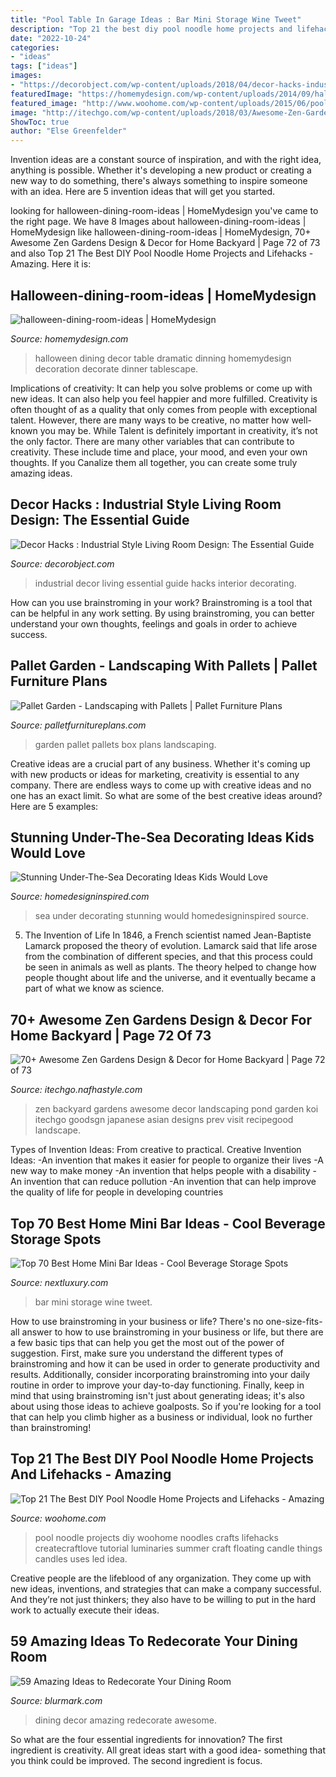 ```yaml
---
title: "Pool Table In Garage Ideas : Bar Mini Storage Wine Tweet"
description: "Top 21 the best diy pool noodle home projects and lifehacks"
date: "2022-10-24"
categories:
- "ideas"
tags: ["ideas"]
images:
- "https://decorobject.com/wp-content/uploads/2018/04/decor-hacks-industrial-style-living-room-design-the-essential-guide.jpg"
featuredImage: "https://homemydesign.com/wp-content/uploads/2014/09/halloween-dining-room-ideas.jpg"
featured_image: "http://www.woohome.com/wp-content/uploads/2015/06/pool-noodle-projects-woohome-8.jpg"
image: "http://itechgo.com/wp-content/uploads/2018/03/Awesome-Zen-Gardens-Design-Decor-for-Home-Backyard-75.jpg"
ShowToc: true
author: "Else Greenfelder"
---
```



Invention ideas are a constant source of inspiration, and with the right idea, anything is possible. Whether it's developing a new product or creating a new way to do something, there's always something to inspire someone with an idea. Here are 5 invention ideas that will get you started.

	

		
looking for halloween-dining-room-ideas | HomeMydesign you've came to the right page. We have 8 Images about halloween-dining-room-ideas | HomeMydesign like halloween-dining-room-ideas | HomeMydesign, 70+ Awesome Zen Gardens Design &amp; Decor for Home Backyard | Page 72 of 73 and also Top 21 The Best DIY Pool Noodle Home Projects and Lifehacks - Amazing. Here it is:
		
    
## Halloween-dining-room-ideas | HomeMydesign

<img loading=lazy src="https://homemydesign.com/wp-content/uploads/2014/09/halloween-dining-room-ideas.jpg" onerror="this.onerror=null;this.src='https://tse3.mm.bing.net/th?id=OIP.l0Y1nJPYK8sw92XpGkFMBQHaLH&amp;pid=15.1';" alt="halloween-dining-room-ideas | HomeMydesign">

_Source: homemydesign.com_

>halloween dining decor table dramatic dinning homemydesign decoration decorate dinner tablescape. 

	

Implications of creativity: It can help you solve problems or come up with new ideas. It can also help you feel happier and more fulfilled.
Creativity is often thought of as a quality that only comes from people with exceptional talent. However, there are many ways to be creative, no matter how well-known you may be. While Talent is definitely important in creativity, it’s not the only factor. There are many other variables that can contribute to creativity. These include time and place, your mood, and even your own thoughts. If you Canalize them all together, you can create some truly amazing ideas.

    
## Decor Hacks : Industrial Style Living Room Design: The Essential Guide

<img loading=lazy src="https://decorobject.com/wp-content/uploads/2018/04/decor-hacks-industrial-style-living-room-design-the-essential-guide.jpg" onerror="this.onerror=null;this.src='https://tse2.mm.bing.net/th?id=OIP.80GrH5v3PoV4c5gTrG4WMgHaIT&amp;pid=15.1';" alt="Decor Hacks : Industrial Style Living Room Design: The Essential Guide">

_Source: decorobject.com_

>industrial decor living essential guide hacks interior decorating. 

	

How can you use brainstroming in your work?
Brainstroming is a tool that can be helpful in any work setting. By using brainstroming, you can better understand your own thoughts, feelings and goals in order to achieve success.

    
## Pallet Garden - Landscaping With Pallets | Pallet Furniture Plans

<img loading=lazy src="http://palletfurnitureplans.com/wp-content/uploads/2014/01/pallet-garden-10.jpg" onerror="this.onerror=null;this.src='https://tse3.mm.bing.net/th?id=OIP.EVrJGUnUzNLIhixPkRSXfwHaJ4&amp;pid=15.1';" alt="Pallet Garden - Landscaping with Pallets | Pallet Furniture Plans">

_Source: palletfurnitureplans.com_

>garden pallet pallets box plans landscaping. 

	

Creative ideas are a crucial part of any business. Whether it's coming up with new products or ideas for marketing, creativity is essential to any company. There are endless ways to come up with creative ideas and no one has an exact limit. So what are some of the best creative ideas around? Here are 5 examples: 

    
## Stunning Under-The-Sea Decorating Ideas Kids Would Love

<img loading=lazy src="http://www.homedesigninspired.com/wp-content/uploads/2017/06/under-the-sea-decorating-inspiration-6-1-2.jpg" onerror="this.onerror=null;this.src='https://tse4.mm.bing.net/th?id=OIP.5IfXx8wsFnhdZ2EQ9l_TXQHaNJ&amp;pid=15.1';" alt="Stunning Under-The-Sea Decorating Ideas Kids Would Love">

_Source: homedesigninspired.com_

>sea under decorating stunning would homedesigninspired source. 

	

5. The Invention of Life
In 1846, a French scientist named Jean-Baptiste Lamarck proposed the theory of evolution. Lamarck said that life arose from the combination of different species, and that this process could be seen in animals as well as plants. The theory helped to change how people thought about life and the universe, and it eventually became a part of what we know as science.

    
## 70+ Awesome Zen Gardens Design &amp; Decor For Home Backyard | Page 72 Of 73

<img loading=lazy src="http://itechgo.com/wp-content/uploads/2018/03/Awesome-Zen-Gardens-Design-Decor-for-Home-Backyard-75.jpg" onerror="this.onerror=null;this.src='https://tse4.mm.bing.net/th?id=OIP.mxD5K06E0klQ50oKq67eBwHaLN&amp;pid=15.1';" alt="70+ Awesome Zen Gardens Design &amp; Decor for Home Backyard | Page 72 of 73">

_Source: itechgo.nafhastyle.com_

>zen backyard gardens awesome decor landscaping pond garden koi itechgo goodsgn japanese asian designs prev visit recipegood landscape. 

	

Types of Invention Ideas: From creative to practical.
Creative Invention Ideas: 
-An invention that makes it easier for people to organize their lives 
-A new way to make money 
-An invention that helps people with a disability 
-An invention that can reduce pollution 
-An invention that can help improve the quality of life for people in developing countries

    
## Top 70 Best Home Mini Bar Ideas - Cool Beverage Storage Spots

<img loading=lazy src="http://nextluxury.com/wp-content/uploads/wine-storage-mini-bar-ideas.jpg" onerror="this.onerror=null;this.src='https://tse1.mm.bing.net/th?id=OIP.38F9TTIAeQlXulbLOZZVVgAAAA&amp;pid=15.1';" alt="Top 70 Best Home Mini Bar Ideas - Cool Beverage Storage Spots">

_Source: nextluxury.com_

>bar mini storage wine tweet. 

	

How to use brainstroming in your business or life?
There's no one-size-fits-all answer to how to use brainstroming in your business or life, but there are a few basic tips that can help you get the most out of the power of suggestion. First, make sure you understand the different types of brainstroming and how it can be used in order to generate productivity and results. Additionally, consider incorporating brainstroming into your daily routine in order to improve your day-to-day functioning. Finally, keep in mind that using brainstroming isn't just about generating ideas; it's also about using those ideas to achieve goalposts. So if you're looking for a tool that can help you climb higher as a business or individual, look no further than brainstroming!

    
## Top 21 The Best DIY Pool Noodle Home Projects And Lifehacks - Amazing

<img loading=lazy src="http://www.woohome.com/wp-content/uploads/2015/06/pool-noodle-projects-woohome-8.jpg" onerror="this.onerror=null;this.src='https://tse4.mm.bing.net/th?id=OIP.DbNiR0DGP6yGrnAVSryw6QHaK_&amp;pid=15.1';" alt="Top 21 The Best DIY Pool Noodle Home Projects and Lifehacks - Amazing">

_Source: woohome.com_

>pool noodle projects diy woohome noodles crafts lifehacks createcraftlove tutorial luminaries summer craft floating candle things candles uses led idea. 

	

Creative people are the lifeblood of any organization. They come up with new ideas, inventions, and strategies that can make a company successful. And they’re not just thinkers; they also have to be willing to put in the hard work to actually execute their ideas.

    
## 59 Amazing Ideas To Redecorate Your Dining Room

<img loading=lazy src="https://www.blurmark.com/wp-content/uploads/2017/05/Awesome-Dining-Room-Decor-With-Large-Chandelier.jpg" onerror="this.onerror=null;this.src='https://tse1.mm.bing.net/th?id=OIP.sgY2-a_iKg0mOzRnbdOlKQHaJ4&amp;pid=15.1';" alt="59 Amazing Ideas to Redecorate Your Dining Room">

_Source: blurmark.com_

>dining decor amazing redecorate awesome. 

	

So what are the four essential ingredients for innovation? The first ingredient is creativity. All great ideas start with a good idea- something that you think could be improved. The second ingredient is focus.

